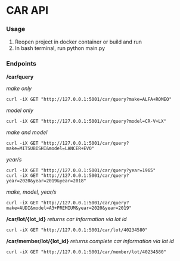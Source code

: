 # CAR API

### Usage

1. Reopen project in docker container or build and run
2. In bash terminal, run python main.py


### Endpoints

**/car/query**

*make only*
```
curl -iX GET "http://127.0.0.1:5001/car/query?make=ALFA+ROMEO"
```

*model only*
```
curl -iX GET "http://127.0.0.1:5001/car/query?model=CR-V+LX"
```

*make and model*
```
curl -iX GET "http://127.0.0.1:5001/car/query?make=MITSUBISHI&model=LANCER+EVO"
```

*year/s*
```
curl -iX GET "http://127.0.0.1:5001/car/query?year=1965"
curl -iX GET "http://127.0.0.1:5001/car/query?year=2020&year=2019&year=2018"
```

*make, model, year/s*
```
curl -iX GET "http://127.0.0.1:5001/car/query?make=AUDI&model=A3+PREMIUM&year=2020&year=2019"
```

**/car/lot/{lot_id}**
*returns car information via lot id*
```
curl -iX GET "http://127.0.0.1:5001/car/lot/40234580"
```

**/car/member/lot/{lot_id}**
*returns complete car information via lot id*
```
curl -iX GET "http://127.0.0.1:5001/car/member/lot/40234580"
```
